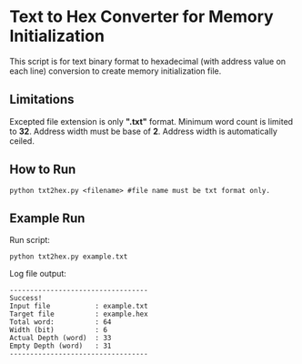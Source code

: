 # Text to Hex Converter for Memory Initialization
This script is for text binary format to hexadecimal (with address value on each line) conversion to create  memory initialization file.




## Limitations

Excepted file extension is only **".txt"** format.
Minimum  word count is limited to **32**.
Address width must be base of **2**. Address width is automatically ceiled.


## How to Run
```
python txt2hex.py <filename> #file name must be txt format only.
```


## Example Run

Run script:
```
python txt2hex.py example.txt
```
Log file output:
```
----------------------------------
Success!
Input file           : example.txt
Target file          : example.hex
Total word:          : 64
Width (bit)          : 6
Actual Depth (word)  : 33
Empty Depth (word)   : 31
----------------------------------
```
